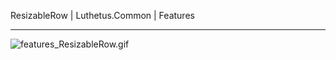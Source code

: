 ResizableRow | Luthetus.Common | Features

---

![features_ResizableRow.gif](../../../Images/Common/Gifs/features_ResizableRow.gif)